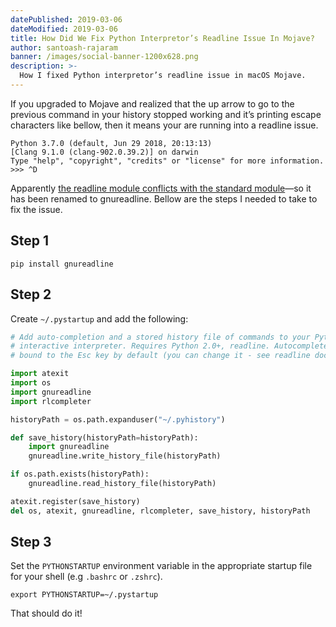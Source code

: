 ```yaml
---
datePublished: 2019-03-06
dateModified: 2019-03-06
title: How Did We Fix Python Interpretor’s Readline Issue In Mojave?
author: santoash-rajaram
banner: /images/social-banner-1200x628.png
description: >-
  How I fixed Python interpretor’s readline issue in macOS Mojave.
---
```


If you upgraded to Mojave and realized that the up arrow to go to the previous
command in your history stopped working and it’s printing escape characters like
bellow, then it means your are running into a readline issue.

```
Python 3.7.0 (default, Jun 29 2018, 20:13:13)
[Clang 9.1.0 (clang-902.0.39.2)] on darwin
Type "help", "copyright", "credits" or "license" for more information.
>>> ^D
```

Apparently
[the readline module conflicts with the standard module](https://pypi.org/project/readline/)—so
it has been renamed to gnureadline. Bellow are the steps I needed to take to fix
the issue.

## Step 1

```shell
pip install gnureadline
```

## Step 2

Create `~/.pystartup` and add the following:

```python
# Add auto-completion and a stored history file of commands to your Python
# interactive interpreter. Requires Python 2.0+, readline. Autocomplete is
# bound to the Esc key by default (you can change it - see readline docs).

import atexit
import os
import gnureadline
import rlcompleter

historyPath = os.path.expanduser("~/.pyhistory")

def save_history(historyPath=historyPath):
    import gnureadline
    gnureadline.write_history_file(historyPath)

if os.path.exists(historyPath):
    gnureadline.read_history_file(historyPath)

atexit.register(save_history)
del os, atexit, gnureadline, rlcompleter, save_history, historyPath
```

## Step 3

Set the `PYTHONSTARTUP` environment variable in the appropriate startup file for
your shell (e.g `.bashrc` or `.zshrc`).

```shell
export PYTHONSTARTUP=~/.pystartup
```

That should do it!
